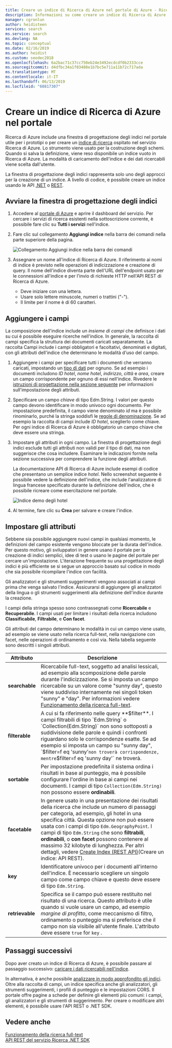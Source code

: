 ```yaml
---
title: Creare un indice di Ricerca di Azure nel portale di Azure - Ricerca di Azure
description: Informazioni su come creare un indice di Ricerca di Azure tramite le finestre di progettazione degli indici del portale predefinite.
manager: cgronlun
author: heidisteen
services: search
ms.service: search
ms.devlang: NA
ms.topic: conceptual
ms.date: 02/16/2019
ms.author: heidist
ms.custom: seodec2018
ms.openlocfilehash: 6a2bac71c37cc750eb24e3492ecdcdf0b2333cce
ms.sourcegitcommit: d4dfbc34a1f03488e1b7bc5e711a11b72c717ada
ms.translationtype: MT
ms.contentlocale: it-IT
ms.lasthandoff: 06/13/2019
ms.locfileid: "60817307"
---
```

# <a name="create-an-azure-search-index-in-the-portal"></a>Creare un indice di Ricerca di Azure nel portale

Ricerca di Azure include una finestra di progettazione degli indici nel portale utile per i prototipi o per creare un [indice di ricerca](search-what-is-an-index.md) ospitato nel servizio Ricerca di Azure. Lo strumento viene usato per la costruzione degli schemi. Quando si salva la definizione, viene reso disponibile un indice vuoto in Ricerca di Azure. La modalità di caricamento dell'indice e dei dati ricercabili viene scelta dall'utente.

La finestra di progettazione degli indici rappresenta solo uno degli approcci per la creazione di un indice. A livello di codice, è possibile creare un indice usando le API [.NET](search-create-index-dotnet.md) o [REST](search-create-index-rest-api.md).

## <a name="start-index-designer"></a>Avviare la finestra di progettazione degli indici

1. Accedere al [portale di Azure](https://portal.azure.com) e aprire il dashboard del servizio. Per cercare i servizi di ricerca esistenti nella sottoscrizione corrente, è possibile fare clic su **Tutti i servizi** nell'indice. 

2. Fare clic sul collegamento **Aggiungi indice** nella barra dei comandi nella parte superiore della pagina.

   ![Collegamento Aggiungi indice nella barra dei comandi](media/search-create-index-portal/add-index.png "Collegamento Aggiungi indice nella barra dei comandi")

3. Assegnare un nome all'indice di Ricerca di Azure. Il riferimento ai nomi di indice è previsto nelle operazioni di indicizzazione e creazione di query. Il nome dell'indice diventa parte dell'URL dell'endpoint usato per le connessioni all'indice e per l'invio di richieste HTTP nell'API REST di Ricerca di Azure.

   * Deve iniziare con una lettera.
   * Usare solo lettere minuscole, numeri o trattini ("-").
   * Il limite per il nome è di 60 caratteri.

## <a name="add-fields"></a>Aggiungere i campi

La composizione dell'indice include un *insieme di campi* che definisce i dati su cui è possibile eseguire ricerche nell'indice. In generale, la raccolta di campi specifica la struttura dei documenti caricati separatamente. La raccolta Campi include i campi obbligatori e facoltativi, denominati e digitati, con gli attributi dell'indice che determinano le modalità d'uso del campo.

1. Aggiungere i campi per specificare tutti i documenti che verranno caricati, impostando un [tipo di dati](https://docs.microsoft.com/rest/api/searchservice/supported-data-types) per ognuno. Se ad esempio i documenti includono *ID hotel*, *nome hotel*, *indirizzo*, *città* e *area*, creare un campo corrispondente per ognuno di essi nell'indice. Rivedere le [istruzioni di progettazione nella sezione seguente](#design) per informazioni sull'impostazione degli attributi.

2. Specificare un campo *chiave* di tipo Edm.String. I valori per questo campo devono identificare in modo univoco ogni documento. Per impostazione predefinita, il campo viene denominato *id* ma è possibile rinominarlo, purché la stringa soddisfi le [regole di denominazione](https://docs.microsoft.com/rest/api/searchservice/Naming-rules). Se ad esempio la raccolta di campi include *ID hotel*, sceglierlo come chiave. Per ogni indice di Ricerca di Azure è obbligatorio un campo chiave che deve essere una stringa.

3. Impostare gli attributi in ogni campo. La finestra di progettazione degli indici esclude tutti gli attributi non validi per il tipo di dati, ma non suggerisce che cosa includere. Esaminare le indicazioni fornite nella sezione successiva per comprendere la funzione degli attributi.

    La documentazione API di Ricerca di Azure include esempi di codice che presentano un semplice indice *hotel*. Nello screenshot seguente è possibile vedere la definizione dell'indice, che include l'analizzatore di lingua francese specificato durante la definizione dell'indice, che è possibile ricreare come esercitazione nel portale.

    ![Indice demo degli hotel](media/search-create-index-portal/field-definitions.png "Indice demo degli hotel")

4. Al termine, fare clic su **Crea** per salvare e creare l'indice.

<a name="design"></a>

## <a name="set-attributes"></a>Impostare gli attributi

Sebbene sia possibile aggiungere nuovi campi in qualsiasi momento, le definizioni del campo esistente vengono bloccate per la durata dell'indice. Per questo motivo, gli sviluppatori in genere usano il portale per la creazione di indici semplici, idee di test o usano le pagine del portale per cercare un'impostazione. L'iterazione frequente su una progettazione degli indici è più efficiente se si segue un approccio basato sul codice in modo che sia possibile ricompilare l'indice con facilità.

Gli analizzatori e gli strumenti suggerimenti vengono associati ai campi prima che venga salvato l'indice. Assicurarsi di aggiungere gli analizzatori della lingua o gli strumenti suggerimenti alla definizione dell'indice durante la creazione.

I campi della stringa spesso sono contrassegnati come **Ricercabile** e **Recuperabile**. I campi usati per limitare i risultati della ricerca includono **Classificabile**, **Filtrabile**, e **Con facet**.

Gli attributi del campo determinano le modalità in cui un campo viene usato, ad esempio se viene usato nella ricerca full-text, nella navigazione con facet, nelle operazioni di ordinamento e così via. Nella tabella seguente sono descritti i singoli attributi.

|Attributo|Descrizione|  
|---------------|-----------------|  
|**searchable**|Ricercabile full-text, soggetto ad analisi lessicali, ad esempio alla scomposizione delle parole durante l'indicizzazione. Se si imposta un campo ricercabile su un valore come "sunny day", questo viene suddiviso internamente nei singoli token "sunny" e "day". Per informazioni vedere [Funzionamento della ricerca full-text](search-lucene-query-architecture.md).|  
|**filterable**|A cui si fa riferimento nelle query **$filter**. I campi filtrabili di tipo `Edm.String` o `Collection(Edm.String)` non sono sottoposti a suddivisione delle parole e quindi i confronti riguardano solo le corrispondenze esatte. Se ad esempio si imposta un campo su "sunny day", `$filter=f eq 'sunny'` non troverà corrispondenze, mentre `$filter=f eq 'sunny day'` ne troverà. |  
|**sortable**|Per impostazione predefinita il sistema ordina i risultati in base al punteggio, ma è possibile configurare l'ordine in base ai campi nei documenti. I campi di tipo `Collection(Edm.String)` non possono essere **ordinabili**. |  
|**facetable**|In genere usato in una presentazione dei risultati della ricerca che include un numero di passaggi per categoria, ad esempio, gli hotel in una specifica città. Questa opzione non può essere usata con i campi di tipo `Edm.GeographyPoint`. I campi di tipo `Edm.String` che sono **filtrabili**, **ordinabili**, o **con facet** possono contenere al massimo 32 kilobyte di lunghezza. Per altri dettagli, vedere [Create Index (REST API)](https://docs.microsoft.com/rest/api/searchservice/create-index)(Creare un indice: API REST).|  
|**key**|Identificatore univoco per i documenti all'interno dell'indice. È necessario scegliere un singolo campo come campo chiave e questo deve essere di tipo `Edm.String`.|  
|**retrievable**|Specifica se il campo può essere restituito nel risultato di una ricerca. Questo attributo è utile quando si vuole usare un campo, ad esempio *margine di profitto*, come meccanismo di filtro, ordinamento o punteggio ma si preferisce che il campo non sia visibile all'utente finale. L'attributo deve essere `true` for `key` .|  

## <a name="next-steps"></a>Passaggi successivi

Dopo aver creato un indice di Ricerca di Azure, è possibile passare al passaggio successivo: [caricare i dati ricercabili nell'indice](search-what-is-data-import.md).

In alternativa, è anche possibile [analizzare in modo approfondito gli indici](search-what-is-an-index.md). Oltre alla raccolta di campi, un indice specifica anche gli analizzatori, gli strumenti suggerimenti, i profili di punteggio e le impostazioni CORS. Il portale offre pagine a schede per definire gli elementi più comuni: i campi, gli analizzatori e gli strumenti di suggerimento. Per creare o modificare altri elementi, è possibile usare l'API REST o .NET SDK.

## <a name="see-also"></a>Vedere anche

 [Funzionamento della ricerca full-text](search-lucene-query-architecture.md)  
 [API REST del servizio Ricerca](https://docs.microsoft.com/rest/api/searchservice/)[ .NET SDK](https://docs.microsoft.com/dotnet/api/overview/azure/search?view=azure-dotnet)

